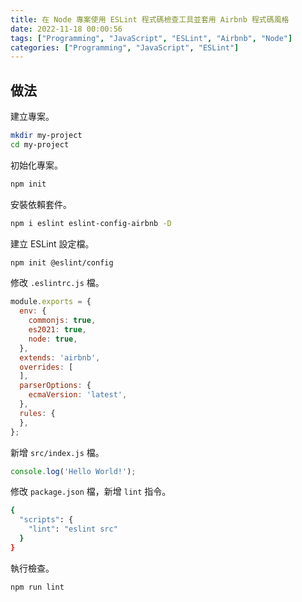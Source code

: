 ```yaml
---
title: 在 Node 專案使用 ESLint 程式碼檢查工具並套用 Airbnb 程式碼風格
date: 2022-11-18 00:00:56
tags: ["Programming", "JavaScript", "ESLint", "Airbnb", "Node"]
categories: ["Programming", "JavaScript", "ESLint"]
---
```


## 做法

建立專案。

```bash
mkdir my-project
cd my-project
```

初始化專案。

```bash
npm init
```

安裝依賴套件。

```bash
npm i eslint eslint-config-airbnb -D
```

建立 ESLint 設定檔。

```bash
npm init @eslint/config
```

修改 `.eslintrc.js` 檔。

```js
module.exports = {
  env: {
    commonjs: true,
    es2021: true,
    node: true,
  },
  extends: 'airbnb',
  overrides: [
  ],
  parserOptions: {
    ecmaVersion: 'latest',
  },
  rules: {
  },
};
```

新增 `src/index.js` 檔。

```js
console.log('Hello World!');
```

修改 `package.json` 檔，新增 `lint` 指令。

```bash
{
  "scripts": {
    "lint": "eslint src"
  }
}
```

執行檢查。

```bash
npm run lint
```
